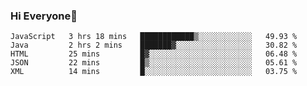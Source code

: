 ### Hi Everyone👋
<!--START_SECTION:waka-->
```text
JavaScript   3 hrs 18 mins   ████████████▒░░░░░░░░░░░░   49.93 % 
Java         2 hrs 2 mins    ███████▓░░░░░░░░░░░░░░░░░   30.82 % 
HTML         25 mins         █▓░░░░░░░░░░░░░░░░░░░░░░░   06.48 % 
JSON         22 mins         █▒░░░░░░░░░░░░░░░░░░░░░░░   05.61 % 
XML          14 mins         █░░░░░░░░░░░░░░░░░░░░░░░░   03.75 % 
```
<!--END_SECTION:waka-->


<!--
**YeonSeong-Lee/YeonSeong-Lee** is a ✨ _special_ ✨ repository because its `README.md` (this file) appears on your GitHub profile.

Here are some ideas to get you started:

- 🔭 I’m currently working on ...
- 🌱 I’m currently learning ...
- 👯 I’m looking to collaborate on ...
- 🤔 I’m looking for help with ...
- 💬 Ask me about ...
- 📫 How to reach me: ...
- 😄 Pronouns: ...
- ⚡ Fun fact: ...
-->
